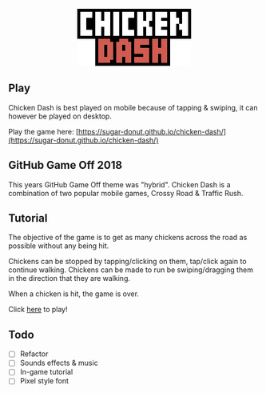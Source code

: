 <p align="center"><img src="assets/readme-logo.png" alt="Chicken Dash"></p>

## Play

Chicken Dash is best played on mobile because of tapping & swiping, it can however be played on desktop.

Play the game here: [https://sugar-donut.github.io/chicken-dash/](https://sugar-donut.github.io/chicken-dash/)

## GitHub Game Off 2018

This years GitHub Game Off theme was "hybrid". Chicken Dash is a combination of two popular mobile games, Crossy Road & Traffic Rush.

## Tutorial

The objective of the game is to get as many chickens across the road as possible without any being hit.

Chickens can be stopped by tapping/clicking on them, tap/click again to continue walking. Chickens can be made to run be swiping/dragging them in the direction that they are walking.

When a chicken is hit, the game is over.

Click [here](https://sugar-donut.github.io/chicken-dash/) to play!

## Todo

- [ ] Refactor
- [ ] Sounds effects & music
- [ ] In-game tutorial
- [ ] Pixel style font
